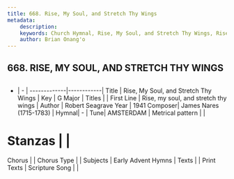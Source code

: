 ```yaml
---
title: 668. Rise, My Soul, and Stretch Thy Wings
metadata:
    description: 
    keywords: Church Hymnal, Rise, My Soul, and Stretch Thy Wings, Rise, my soul, and stretch thy wings, 
    author: Brian Onang'o
---
```



## 668. RISE, MY SOUL, AND STRETCH THY WINGS

```txt

```

- |   -  |
-------------|------------|
Title | Rise, My Soul, and Stretch Thy Wings |
Key | G Major |
Titles |  |
First Line | Rise, my soul, and stretch thy wings |
Author | Robert Seagrave
Year | 1941
Composer| James Nares (1715-1783) |
Hymnal|  - |
Tune| AMSTERDAM |
Metrical pattern | |
# Stanzas |  |
Chorus |  |
Chorus Type |  |
Subjects | Early Advent Hymns |
Texts |  |
Print Texts | 
Scripture Song |  |
  
